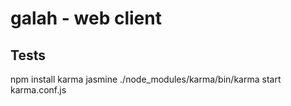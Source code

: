 galah - web client
=====

## Tests
npm install karma jasmine
./node_modules/karma/bin/karma start karma.conf.js
